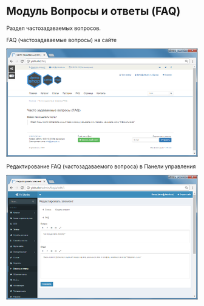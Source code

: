 Модуль Вопросы и ответы (FAQ)
====================

Раздел частозадаваемых вопросов.

FAQ (частозадаваемые вопросы) на сайте

![FAQ (частозадаваемые вопросы)](images/user-faq.png)

Редактирование FAQ (частозадаваемого вопроса) в Панели управления

![Редактирование FAQ (частозадаваемого вопроса)](images/user-control-panel-faq-edit.png)
